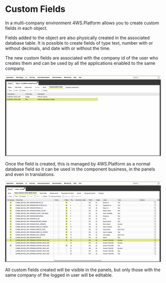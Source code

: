 # Custom Fields

In a multi-company environment 4WS.Platform allows you to create custom fields in each object.

Fields added to the object are also physically created in the associated database table. It is possible to create fields of type text, number with or without decimals, and date with or without the time.

The new custom fields are associated with the company id of the user who creates them and can be used by all the applications enabled to the same company.

![](/assets/import.png)

Once the field is created, this is managed by 4WS.Platform as a normal database field so it can be used in the component business, in the panels and even in translations.

![](/assets/import2.png)

All custom fields created will be visible in the panels, but only those with the same company of the logged in user will be editable.

